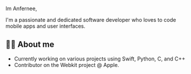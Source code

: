 Im Anfernee,

I'm a passionate and dedicated software developer who loves to code mobile apps and user interfaces.

## 👨‍💻 About me

- Currently working on various projects using Swift, Python, C, and C++
- Contributor on the Webkit project @ Apple. 
